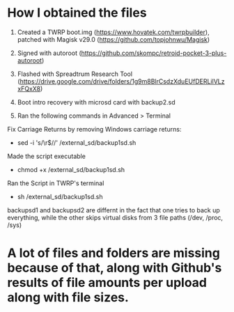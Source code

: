 # How I obtained the files

1. Created a TWRP boot.img (https://www.hovatek.com/twrpbuilder), patched with Magisk v29.0 (https://github.com/topjohnwu/Magisk)
2. Signed with autoroot (https://github.com/skompc/retroid-pocket-3-plus-autoroot)
3. Flashed with Spreadtrum Research Tool (https://drive.google.com/drive/folders/1g9m8BlrCsdzXduEUfDERLilVLzxFQxX8)
4. Boot intro recovery with microsd card with backup2.sd


5. Ran the following commands in Advanced > Terminal

Fix Carriage Returns by removing Windows carriage returns:
- sed -i 's/\r$//' /external_sd/backup1sd.sh

Made the script executable
- chmod +x /external_sd/backup1sd.sh

Ran the Script in TWRP's terminal
- sh /external_sd/backup1sd.sh

backupsd1 and backupsd2 are differnt in the fact that one tries to back up everything, while the other skips virtual disks from 3 file paths (/dev, /proc, /sys)

# A lot of files and folders are missing because of that, along with Github's results of file amounts per upload along with file sizes.
